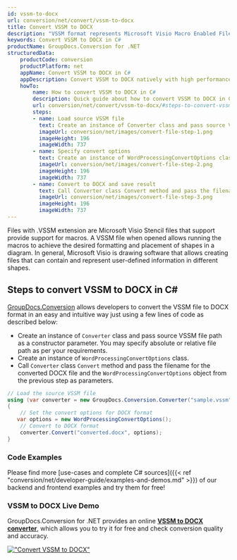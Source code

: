```yaml
---
id: vssm-to-docx
url: conversion/net/convert/vssm-to-docx
title: Convert VSSM to DOCX
description: "VSSM format represents Microsoft Visio Macro Enabled File Format with .vssm extension. Learn how to convert VSSM to DOCX file programmatically in C# language using GroupDocs.Conversion for .NET library."
keywords: Convert VSSM to DOCX in C#
productName: GroupDocs.Conversion for .NET
structuredData:
    productCode: conversion
    productPlatform: net
    appName: Convert VSSM to DOCX in C#
    appDescription: Convert VSSM to DOCX natively with high performance using C# language and server side GroupDocs.Conversion for .NET APIs, without the use of any software like Microsoft or Open Office.
    howTo:
        name: How to convert VSSM to DOCX in C# 
        description: Quick guide about how to convert VSSM to DOCX in C# with high performance and accuracy.
        url: conversion/net/convert/vssm-to-docx/#steps-to-convert-vssm-to-docx-in-c
        steps:
        - name: Load source VSSM file 
          text: Create an instance of Converter class and pass source VSSM file path as a constructor parameter. You may specify absolute or relative file path as per your requirements. 
          imageUrl: conversion/net/images/convert-file-step-1.png
          imageHeight: 196
          imageWidth: 737
        - name: Specify convert options 
          text: Create an instance of WordProcessingConvertOptions class.
          imageUrl: conversion/net/images/convert-file-step-2.png
          imageHeight: 196
          imageWidth: 737
        - name: Convert to DOCX and save result 
          text: Call Converter class Convert method and pass the filename for the converted HTML file and the WordProcessingConvertOptions object from the previous step as parameters.
          imageUrl: conversion/net/images/convert-file-step-3.png
          imageHeight: 196
          imageWidth: 737
---
```


Files with .VSSM extension are Microsoft Visio Stencil files that support provide support for macros. A VSSM file when opened allows running the macros to achieve the desired formatting and placement of shapes in a diagram. In general, Microsoft Visio is drawing software that allows creating files that can contain and represent user-defined information in different shapes.

## Steps to convert VSSM to DOCX in C#

[GroupDocs.Conversion](https://products.groupdocs.com/conversion/net) allows developers to convert the VSSM file to DOCX format in an easy and intuitive way just using a few lines of code as described below:

* Create an instance of `Converter` class and pass source VSSM file path as a constructor parameter. You may specify absolute or relative file path as per your requirements. 
* Create an instance of `WordProcessingConvertOptions` class.
* Call `Converter` class `Convert` method and pass the filename for the converted DOCX file and the `WordProcessingConvertOptions` object from the previous step as parameters.

```csharp
// Load the source VSSM file
using (var converter = new GroupDocs.Conversion.Converter("sample.vssm"))
{
    // Set the convert options for DOCX format
   var options = new WordProcessingConvertOptions();
    // Convert to DOCX format
    converter.Convert("converted.docx", options);
}
```

### Code Examples

Please find more [use-cases and complete C# sources]({{< ref "conversion/net/developer-guide/examples-and-demos.md" >}}) of our backend and frontend examples and try them for free!

### VSSM to DOCX Live Demo

GroupDocs.Conversion for .NET provides an online [**VSSM to DOCX converter**](https://products.groupdocs.app/conversion/vssm-to-docx), which allows you to try it for free and check conversion quality and accuracy.

[!["Convert VSSM to DOCX"](conversion/net/images/convert-to-docx/convert-vssm-to-docx.png)](https://products.groupdocs.app/conversion/vssm-to-docx)